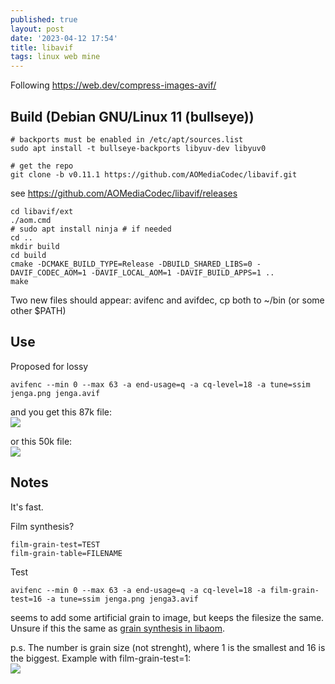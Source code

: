 ```yaml
---
published: true
layout: post
date: '2023-04-12 17:54'
title: libavif
tags: linux web mine 
---
```

Following <https://web.dev/compress-images-avif/>

## Build (Debian GNU/Linux 11 (bullseye))

	# backports must be enabled in /etc/apt/sources.list
	sudo apt install -t bullseye-backports libyuv-dev libyuv0

	# get the repo
	git clone -b v0.11.1 https://github.com/AOMediaCodec/libavif.git

see <https://github.com/AOMediaCodec/libavif/releases>

	cd libavif/ext
	./aom.cmd
	# sudo apt install ninja # if needed
	cd ..
	mkdir build
	cd build
	cmake -DCMAKE_BUILD_TYPE=Release -DBUILD_SHARED_LIBS=0 -DAVIF_CODEC_AOM=1 -DAVIF_LOCAL_AOM=1 -DAVIF_BUILD_APPS=1 ..
	make

Two new files should appear: avifenc and avifdec, cp both to ~/bin (or some other $PATH)

## Use

Proposed for lossy

	avifenc --min 0 --max 63 -a end-usage=q -a cq-level=18 -a tune=ssim jenga.png jenga.avif

and you get this 87k file:  
<a href="/media/jenga.avif"><img src="/media/jenga.avif"></a>

or this 50k file:  
<a href="/media/pacman.avif"><img src="/media/pacman.avif"></a>

## Notes

It's fast.

Film synthesis?

	film-grain-test=TEST
    film-grain-table=FILENAME

Test

    avifenc --min 0 --max 63 -a end-usage=q -a cq-level=18 -a film-grain-test=16 -a tune=ssim jenga.png jenga3.avif

seems to add some artificial grain to image, but keeps the filesize the same. Unsure if this the same as [grain synthesis in libaom](/2021/06/05/AV1-encoding-for-dummies/#experiment-two-the-noise-the-grain).

p.s. The number is grain size (not strenght), where 1 is the smallest and 16 is the biggest. Example with film-grain-test=1:  
<a href="/media/pacman1.avif"><img src="/media/pacman1.avif"></a>

